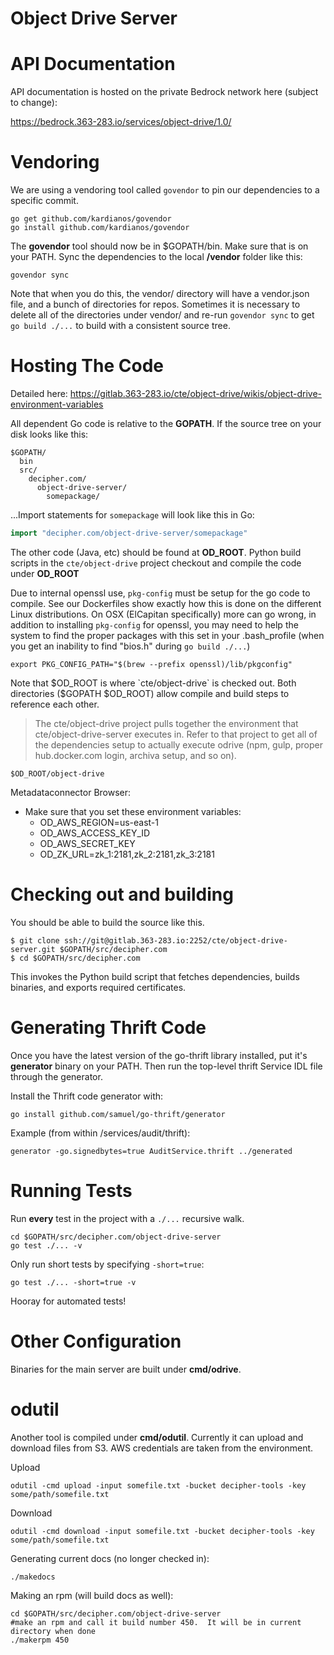 # Object Drive Server

# API Documentation


API documentation is hosted on the private Bedrock network here (subject to change):

https://bedrock.363-283.io/services/object-drive/1.0/

# Vendoring

We are using a vendoring tool called `govendor` to pin our dependencies to a specific commit.

```
go get github.com/kardianos/govendor
go install github.com/kardianos/govendor
```


The **govendor** tool should now be in $GOPATH/bin. Make sure that is on your PATH.
Sync the dependencies to the local **/vendor** folder like this:

```
govendor sync
```
Note that when you do this, the vendor/ directory will have a vendor.json file, and a bunch of directories for repos.
Sometimes it is necessary to delete all of the directories under vendor/ and re-run `govendor sync` to get `go build ./...`
to build with a consistent source tree.

# Hosting The Code

Detailed here: https://gitlab.363-283.io/cte/object-drive/wikis/object-drive-environment-variables

All dependent Go code is relative to the **GOPATH**. If the source tree on your
disk looks like this:

```
$GOPATH/
  bin
  src/
    decipher.com/
      object-drive-server/
        somepackage/
```

...Import statements for `somepackage` will look like this in Go:

```go
import "decipher.com/object-drive-server/somepackage"
```

The other code (Java, etc) should be found at **OD_ROOT**. Python build scripts
in the `cte/object-drive` project checkout and compile the code under **OD_ROOT**

Due to internal openssl use, `pkg-config` must be setup for the go code to compile. See our Dockerfiles show exactly how this is done on the different Linux distributions.  On OSX (ElCapitan specifically) more can go wrong, in addition to installing `pkg-config` for openssl, you may need to help the system to find the proper packages with this set in your .bash_profile (when you get an inability to find "bios.h" during `go build ./...`) 

    export PKG_CONFIG_PATH="$(brew --prefix openssl)/lib/pkgconfig"

Note that $OD_ROOT is where `cte/object-drive` is checked out.
Both directories ($GOPATH $OD_ROOT) allow compile and build steps
to reference each other.

> The cte/object-drive project pulls together the environment that cte/object-drive-server executes in.  Refer to that project to get all of the dependencies setup to actually execute odrive (npm, gulp, proper hub.docker.com login, archiva setup, and so on).   

```
$OD_ROOT/object-drive
```

Metadataconnector Browser:

* Make sure that you set these environment variables:
  * OD_AWS_REGION=us-east-1
  * OD_AWS_ACCESS_KEY_ID
  * OD_AWS_SECRET_KEY
  * OD_ZK_URL=zk_1:2181,zk_2:2181,zk_3:2181

# Checking out and building

You should be able to build the source like this.

```
$ git clone ssh://git@gitlab.363-283.io:2252/cte/object-drive-server.git $GOPATH/src/decipher.com
$ cd $GOPATH/src/decipher.com
```

This invokes the Python build script that fetches dependencies, builds binaries,
and exports required certificates.

# Generating Thrift Code

Once you have the latest version of the go-thrift library installed, put it's
**generator** binary on your PATH. Then run the top-level thrift Service IDL
file through the generator.

Install the Thrift code generator with:

```
go install github.com/samuel/go-thrift/generator
```

Example (from within /services/audit/thrift):

```
generator -go.signedbytes=true AuditService.thrift ../generated
```

# Running Tests

Run **every** test in the project with a `./...` recursive walk.

```
cd $GOPATH/src/decipher.com/object-drive-server
go test ./... -v
```

Only run short tests by specifying `-short=true`:

```
go test ./... -short=true -v
```

Hooray for automated tests!


# Other Configuration

Binaries for the main server are built under **cmd/odrive**. 

# odutil

Another tool is compiled under **cmd/odutil**. Currently it can upload and 
download files from S3. AWS credentials are taken from the environment.

Upload 

```
odutil -cmd upload -input somefile.txt -bucket decipher-tools -key some/path/somefile.txt 
```

Download

```
odutil -cmd download -input somefile.txt -bucket decipher-tools -key some/path/somefile.txt 
```

Generating current docs (no longer checked in):

```
./makedocs
```

Making an rpm (will build docs as well):

```
cd $GOPATH/src/decipher.com/object-drive-server
#make an rpm and call it build number 450.  It will be in current directory when done
./makerpm 450
```


